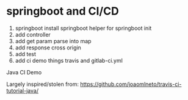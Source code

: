# springboot and CI/CD

1. springboot install springboot helper for springboot init
2. add controller
3. add get param parse into map
4. add response cross origin
5. add test
6. add ci demo things  travis and gitlab-ci.yml



Java CI Demo

Largely inspired/stolen from: https://github.com/joaomlneto/travis-ci-tutorial-java/
